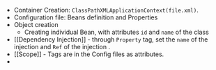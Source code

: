- Container Creation: `ClassPathXMLApplicationContext(file.xml)`.
- Configuration file: Beans definition and Properties
- Object creation
	- Creating individual Bean, with attributes `id` and `name` of the class
- [[Dependency Injection]] - through `Property` tag, set the `name` of the injection and `Ref` of the injection .
- [[Scope]] - Tags are in the Config files as attributes.
-